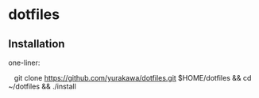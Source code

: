 # dotfiles
## Installation
one-liner:  

    git clone https://github.com/yurakawa/dotfiles.git $HOME/dotfiles && cd ~/dotfiles && ./install
